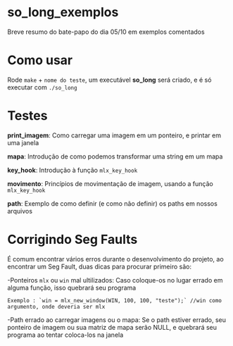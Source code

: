 # so_long_exemplos

Breve resumo do bate-papo do dia 05/10 em exemplos comentados

# Como usar

Rode `make` + `nome do teste`, um executável **so_long** será criado, e é só executar com `./so_long`

# Testes

**print_imagem**: Como carregar uma imagem em um ponteiro, e printar em uma janela

**mapa**: Introdução de como podemos transformar uma string em um mapa

**key_hook**: Introdução à função `mlx_key_hook`

**movimento**: Princípios de movimentação de imagem, usando a função `mlx_key_hook`

**path**: Exemplo de como definir (e como não definir) os paths em nossos arquivos

# Corrigindo Seg Faults

É comum encontrar vários erros durante o desenvolvimento do projeto, ao encontrar um Seg Fault, duas dicas para procurar primeiro são:

-Ponteiros `mlx` ou `win` mal ultilizados:
	Caso coloque-os no lugar errado em alguma função, isso quebrará seu programa
	
	Exemplo : `win = mlx_new_window(WIN, 100, 100, "teste");` //win como argumento, onde deveria ser mlx

-Path errado ao carregar imagens ou o mapa:
	Se o path estiver errado, seu ponteiro de imagem ou sua matriz de mapa serão NULL, e quebrará seu programa ao tentar coloca-los na janela
